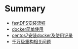 # Summary

* [fastDFS安装流程](fastdfs.md)
* [docker简单使用](docker.md)
* [centos7安装docker及使用记录](centos-docker.md)
* [千万级重构相关问题](restructure.md)

